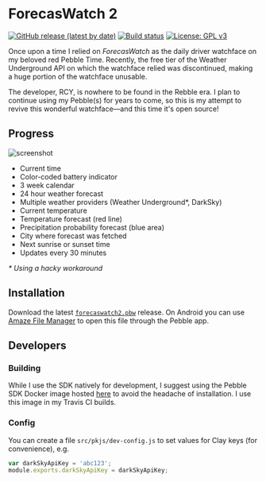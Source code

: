 
# ForecasWatch 2
[![GitHub release (latest by date)](https://img.shields.io/github/v/release/mattrossman/forecaswatch2?label=Download&color=85C1E9 )](https://github.com/mattrossman/forecaswatch2/releases/latest/download/forecaswatch2.pbw)
[![Build status](https://img.shields.io/travis/mattrossman/forecaswatch2/master?label=Travis%20CI)](https://travis-ci.org/mattrossman/forecaswatch2)
[![License: GPL v3](https://img.shields.io/badge/License-GPLv3-blue.svg)](https://www.gnu.org/licenses/gpl-3.0)


Once upon a time I relied on *ForecasWatch* as the daily driver watchface on my beloved red Pebble Time. Recently, the free tier of the Weather Underground API on which the watchface relied was discontinued, making a huge portion of the watchface unusable.

The developer, RCY, is nowhere to be found in the Rebble era. I plan to continue using my Pebble(s) for years to come, so this is my attempt to revive this wonderful watchface—and this time it's open source!

## Progress

![screenshot](https://i.imgur.com/EA8vTt9.png)

* Current time
* Color-coded battery indicator
* 3 week calendar
* 24 hour weather forecast
* Multiple weather providers (Weather Underground*, DarkSky)
* Current temperature
* Temperature forecast (red line)
* Precipitation probability forecast (blue area)
* City where forecast was fetched
* Next sunrise or sunset time
* Updates every 30 minutes

*\* Using a hacky workaround*

## Installation

Download the latest [`forecaswatch2.pbw`](https://github.com/mattrossman/forecaswatch2/releases/latest/download/forecaswatch2.pbw) release. On Android you can use [Amaze File Manager](https://play.google.com/store/apps/details?id=com.amaze.filemanager&hl=en_US) to open this file through the Pebble app.

## Developers

### Building

While I use the SDK natively for development, I suggest using the Pebble SDK Docker image hosted [here](https://hub.docker.com/r/dmorgan81/rebble) to avoid the headache of installation. I use this image in my Travis CI builds.

### Config
You can create a file `src/pkjs/dev-config.js` to set values for Clay keys (for convenience), e.g.

```javascript
var darkSkyApiKey = 'abc123';
module.exports.darkSkyApiKey = darkSkyApiKey;
```